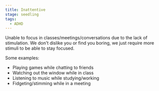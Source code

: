 ```yaml
---
title: Inattentive
stage: seedling
tags:
  - ADHD
---
```


Unable to focus in classes/meetings/conversations due to the lack of stimulation. We don't dislike you or find you boring, we just require more stimuli to be able to stay focused.

Some examples:

- Playing games while chatting to friends
- Watching out the window while in class
- Listening to music while studying/working
- Fidgeting/stimming while in a meeting
